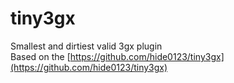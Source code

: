 # tiny3gx
Smallest and dirtiest valid 3gx plugin  
Based on the [https://github.com/hide0123/tiny3gx](https://github.com/hide0123/tiny3gx)
